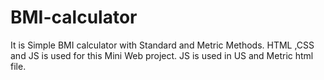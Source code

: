 # BMI-calculator
 It is Simple BMI calculator with Standard and Metric Methods. HTML ,CSS and JS is used for this Mini Web project. JS is used in US and Metric html file.
